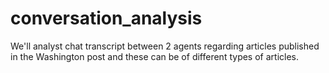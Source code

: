 # conversation_analysis
We'll analyst chat transcript between 2 agents regarding articles published in the Washington post and these can be of different types of articles.
